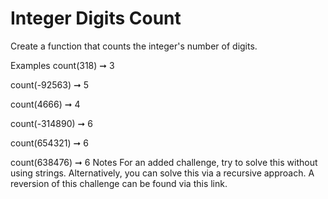 # Integer Digits Count

Create a function that counts the integer's number of digits.

Examples
count(318) ➞ 3

count(-92563) ➞ 5

count(4666) ➞ 4

count(-314890) ➞ 6

count(654321) ➞ 6

count(638476) ➞ 6
Notes
For an added challenge, try to solve this without using strings.
Alternatively, you can solve this via a recursive approach.
A reversion of this challenge can be found via this link.

